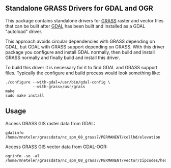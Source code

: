## Standalone GRASS Drivers for GDAL and OGR

This package contains standalone drivers for [GRASS](http://grass.osgeo.org/)
raster and vector files that can be built after [GDAL](https://gdal.org/) has
been built and installed as a GDAL "autoload" driver.

This approach avoids circular dependencies with GRASS depending on GDAL,
but GDAL with GRASS support depending on GRASS. With this driver package
you configure and install GDAL normally, then build and install GRASS normally
and finally build and install this driver.

To build this driver it is necessary for it to find GDAL and GRASS
support files. Typically the configure and build process would look
something like:

```
./configure --with-gdal=/usr/bin/gdal-config \
            --with-grass=/usr/grass
make
sudo make install
```

## Usage

Access GRASS GIS raster data from GDAL:

```
gdalinfo /home/mneteler/grassdata/nc_spm_08_grass7/PERMANENT/cellhd/elevation
```

Access GRASS GIS vector data from GDAL-OGR:

```
ogrinfo -so -al /home/mneteler/grassdata/nc_spm_08_grass7/PERMANENT/vector/zipcodes/head
```
